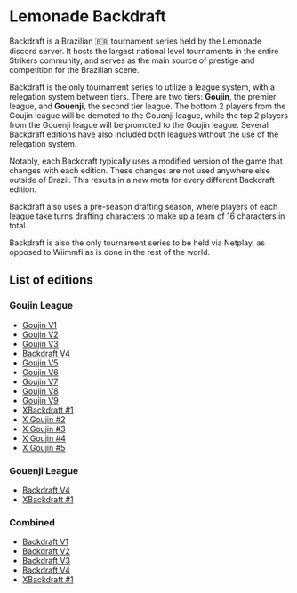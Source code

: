 # Lemonade Backdraft

Backdraft is a Brazilian :brazil: tournament series held by the Lemonade discord server.
It hosts the largest national level tournaments in the entire Strikers community, and serves
as the main source of prestige and competition for the Brazilian scene. 

Backdraft is the only tournament series to utilize a league system, with a relegation system between tiers. There are two tiers: **Goujin**, the premier league, and **Gouenji**, the second tier league. The bottom 2 players from the Goujin league will be demoted to the Gouenji league, while the top 2 players from the Gouenji league will be promoted to the Goujin league. Several Backdraft editions have also included both leagues without the use of the relegation system.

Notably, each Backdraft typically uses a modified version of the game that changes with each edition. These changes are not used anywhere else outside of Brazil. This results in a new meta for every different Backdraft edition. 

Backdraft also uses a pre-season drafting season, where players of each league take turns drafting characters to make up a team of 16 characters in total.

Backdraft is also the only tournament series to be held via Netplay, as opposed to Wiimmfi as is done in the rest of the world.

## List of editions

### Goujin League

- [Goujin V1](1_bd1.md)
- [Goujin V2](1_bd2.md)
- [Goujin V3](1_bd3.md)
- [Backdraft V4](bd4.md)
- [Goujin V5](1_bd5.md)
- [Goujin V6](1_bd6.md)
- [Goujin V7](1_bd7.md)
- [Goujin V8](1_bd8.md)
- [Goujin V9](1_bd9.md)
- [XBackdraft #1](xbd1.md)
- [X Goujin #2](1_xbd2.md)
- [X Goujin #3](1_xbd3.md)
- [X Goujin #4](1_xbd4.md)
- [X Goujin #5](1_xbd5.md)

### Gouenji League

- [Backdraft V4](bd4.md)
- [XBackdraft #1](xbd1.md)

### Combined

- [Backdraft V1](bd1.md)
- [Backdraft V2](bd2.md)
- [Backdraft V3](bd3.md)
- [Backdraft V4](bd4.md)
- [XBackdraft #1](xbd1.md)
